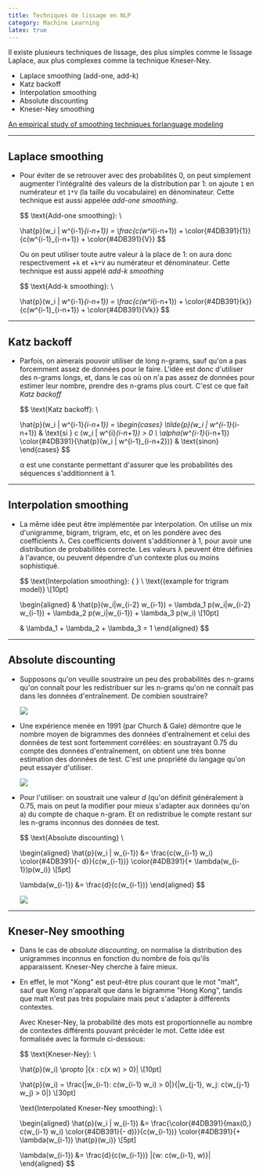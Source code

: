 ```yaml
---
title: Techniques de lissage en NLP
category: Machine Learning
latex: true
---
```


Il existe plusieurs techniques de lissage, des plus simples comme le lissage Laplace, aux plus complexes comme la technique Kneser-Ney.

* Laplace smoothing (add-one, add-k)
* Katz backoff
* Interpolation smoothing
* Absolute discounting
* Kneser-Ney smoothing

[An empirical study of smoothing techniques forlanguage modeling](https://u.cs.biu.ac.il/~yogo/courses/mt2013/papers/chen-goodman-99.pdf)

---

## Laplace smoothing

* Pour éviter de se retrouver avec des probabilités 0, on peut simplement augmenter l'intégralité des valeurs de la distribution par 1: on ajoute `1` en numérateur et `1*V` (la taille du vocabulaire) en dénominateur. Cette technique est aussi appelée *add-one smoothing*.

  $$
  \text{Add-one smoothing}: \\

  \hat{p}(w_i | w^{i-1}_{i-n+1})
  = \frac{c(w^i_{i-n+1}) + \color{#4DB391}{1}}{c(w^{i-1}_{i-n+1}) + \color{#4DB391}{V}}
  $$

  Ou on peut utiliser toute autre valeur à la place de 1: on aura donc respectivement +`k` et +`k*V` au numérateur et dénominateur. Cette technique est aussi appelé *add-k smoothing*

  $$
  \text{Add-k smoothing}: \\

  \hat{p}(w_i | w^{i-1}_{i-n+1})
  = \frac{c(w^i_{i-n+1}) + \color{#4DB391}{k}}{c(w^{i-1}_{i-n+1}) + \color{#4DB391}{Vk}}
  $$

  <!-- https://i.imgur.com/WhaCM1R.png -->

---

## Katz backoff

* Parfois, on aimerais pouvoir utiliser de long n-grams, sauf qu'on a pas forcemment assez de données pour le faire. L'idée est donc d'utiliser des n-grams longs, et, dans le cas où on n'a pas assez de données pour estimer leur nombre, prendre des n-grams plus court. C'est ce que fait *Katz backoff*

  $$
  \text{Katz backoff}: \\

  \hat{p}(w_i | w^{i-1}_{i-n+1}) = \begin{cases}
    \tilde{p}(w_i | w^{i-1}_{i-n+1}) & \text{si } c (w_i | w^{i}_{i-n+1}) > 0 \\
    \alpha(w^{i-1}_{i-n+1}) \color{#4DB391}{\hat{p}(w_i | w^{i-1}_{i-n+2})} & \text{sinon}
  \end{cases}
  $$

  <!-- https://i.imgur.com/owNULdx.png -->

  &alpha; est une constante permettant d'assurer que les probabilités des séquences s'additionnent à 1.

---

## Interpolation smoothing

* La même idée peut être implémentée par interpolation. On utilise un mix d'unigramme, bigram, trigram, etc, et on les pondère avec des coefficients &lambda;.
  Ces coefficients doivent s'additionner à 1, pour avoir une distribution de probabilités correcte. Les valeurs &lambda; peuvent être définies à l'avance, ou peuvent dépendre d'un contexte plus ou moins sophistiqué.

  $$
  \text{Interpolation smoothing}: { } \\
  \text{(example for trigram model)} \\[10pt]

  \begin{aligned}
  & \hat{p}(w_i|w_{i-2} w_{i-1}) = \lambda_1 p(w_i|w_{i-2} w_{i-1})
                                 + \lambda_2 p(w_i|w_{i-1})
                                 + \lambda_3 p(w_i) \\[10pt]

  & \lambda_1 + \lambda_2 + \lambda_3 = 1
  \end{aligned}
  $$

  <!-- https://i.imgur.com/sf7Gpnd.png -->

---

## Absolute discounting

* Supposons qu'on veuille soustraire un peu des probabilités des n-grams qu'on connaît pour les redistribuer sur les n-grams qu'on ne connaît pas dans les données d'entraînement. De combien soustraire?

  ![](https://i.imgur.com/YKoic7l.png)

* Une expérience menée en 1991 (par Church & Gale) démontre que le nombre moyen de bigrammes des données d'entraînement et celui des données de test sont fortemment corrélées: en soustrayant 0.75 du compte des données d'entraînement, on obtient une très bonne estimation des données de test. C'est une propriété du langage qu'on peut essayer d'utiliser.

  ![](https://i.imgur.com/iIbpnYom.png)

  <!-- https://i.imgur.com/Xlx4hQpm.png -->

* Pour l'utiliser: on soustrait une valeur *d* (qu'on définit généralement à 0.75, mais on peut la modifier pour mieux s'adapter aux données qu'on a) du compte de chaque n-gram. Et on redistribue le compte restant sur les n-grams inconnus des données de test.

  $$
  \text{Absolute discounting} \\

  \begin{aligned}
  \hat{p}(w_i | w_{i-1}) &= \frac{c(w_{i-1} w_i) \color{#4DB391}{- d}}{c(w_{i-1})} \color{#4DB391}{+ \lambda(w_{i-1})p(w_i)} \\[5pt]

  \lambda(w_{i-1}) &= \frac{d}{c(w_{i-1})}
  \end{aligned}
  $$

  ![](https://i.imgur.com/LuwResb.png)

---

## Kneser-Ney smoothing

* Dans le cas de *absolute discounting*, on normalise la distribution des unigrammes inconnus en fonction du nombre de fois qu'ils apparaissent. Kneser-Ney cherche à faire mieux.

* En effet, le mot "Kong" est peut-être plus courant que le mot "malt", sauf que Kong n'apparaît que dans le bigramme "Hong Kong", tandis que malt n'est pas très populaire mais peut s'adapter à différents contextes.

  Avec Kneser-Ney, la probabilité des mots est proportionnelle au nombre de contextes différents pouvant précéder le mot. Cette idée est formalisée avec la formule ci-dessous:

  $$
  \text{Kneser-Ney}: \\

  \hat{p}(w_i) \propto |\{x : c(x w) > 0\}| \\[10pt]

  \hat{p}(w_i) = \frac{|w_{i-1}: c(w_{i-1} w_i) > 0|}{|w_{j-1}, w_j: c(w_{j-1} w_j) > 0|} \\[30pt]

  \text{Interpolated Kneser-Ney smoothing}: \\

  \begin{aligned}
  \hat{p}(w_i | w_{i-1}) &= \frac{\color{#4DB391}{max(0,} c(w_{i-1} w_i) \color{#4DB391}{- d)}}{c(w_{i-1})} \color{#4DB391}{+ \lambda(w_{i-1}) \hat{p}(w_i)} \\[5pt]

  \lambda(w_{i-1}) &= \frac{d}{c(w_{i-1})}
                     |\{w: c(w_{i-1}, w)\}|
  \end{aligned}
  $$

  <!-- https://i.imgur.com/DoMm3vq.png -->